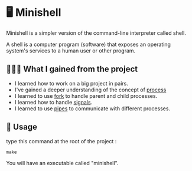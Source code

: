 # 🖥️ Minishell

Minishell is a simpler version of the command-line interpreter called shell.

A shell is a computer program (software) that exposes an operating system's services to a human user or other program.

## 👩🏻‍🏫 What I gained from the project
- I learned how to work on a big project in pairs.
- I've gained a deeper understanding of the concept of [process](https://en.wikipedia.org/wiki/Process_(computing))
- I learned to use [fork](https://www.geeksforgeeks.org/fork-system-call/) to handle parent and child processes.
- I learned how to handle [signals](https://en.wikipedia.org/wiki/Signal_(IPC)).
- I learned to use [pipes](https://www.geeksforgeeks.org/pipe-system-call/) to communicate with different processes.

## 🚀 Usage

type this command at the root of the project :
```
make
```
You will have an executable called "minishell". <br/>
